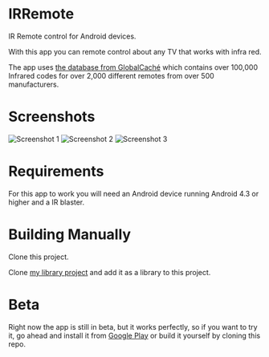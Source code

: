 IRRemote
=========

IR Remote control for Android devices.

With this app you can remote control about any TV that works with infra red.

The app uses [the database from GlobalCaché](http://irdatabase.globalcache.com) which contains over 100,000 Infrared codes for over 2,000 different remotes from over 500 manufacturers.

Screenshots
===========

![Screenshot 1](https://raw.github.com/twinone/IR-Remote/master/screenshots/screenshot1.jpg "Screenshot 1")
![Screenshot 2](https://raw.github.com/twinone/IR-Remote/master/screenshots/screenshot2.jpg "Screenshot 2")
![Screenshot 3](https://raw.github.com/twinone/IR-Remote/master/screenshots/screenshot3.jpg "Screenshot 3")

Requirements
============

For this app to work you will need an Android device running Android 4.3 or higher and a IR blaster.

Building Manually
=================

Clone this project.

Clone [my library project](http://github.com/twinone/androidlib) and add it as a library to this project.


Beta
====

Right now the app is still in beta, but it works perfectly, so if you want to try it, go ahead and install it from [Google Play](https://play.google.com/store/apps/details?id=org.twinone.irremote) or build it yourself by cloning this repo.
